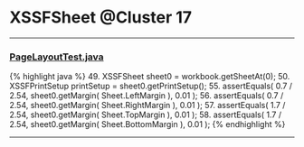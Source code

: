# XSSFSheet @Cluster 17

***

### [PageLayoutTest.java](https://searchcode.com/codesearch/view/122565092/)
{% highlight java %}
49. XSSFSheet sheet0 = workbook.getSheetAt(0);
50. XSSFPrintSetup printSetup = sheet0.getPrintSetup();
55. assertEquals( 0.7 / 2.54, sheet0.getMargin( Sheet.LeftMargin ), 0.01 );
56. assertEquals( 0.7 / 2.54, sheet0.getMargin( Sheet.RightMargin ), 0.01 );
57. assertEquals( 1.7 / 2.54, sheet0.getMargin( Sheet.TopMargin ), 0.01 );
58. assertEquals( 1.7 / 2.54, sheet0.getMargin( Sheet.BottomMargin ), 0.01 );
{% endhighlight %}

***

